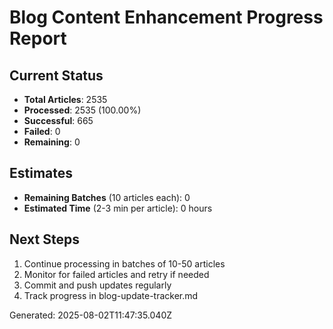 
# Blog Content Enhancement Progress Report

## Current Status
- **Total Articles**: 2535
- **Processed**: 2535 (100.00%)
- **Successful**: 665
- **Failed**: 0
- **Remaining**: 0

## Estimates
- **Remaining Batches** (10 articles each): 0
- **Estimated Time** (2-3 min per article): 0 hours

## Next Steps
1. Continue processing in batches of 10-50 articles
2. Monitor for failed articles and retry if needed
3. Commit and push updates regularly
4. Track progress in blog-update-tracker.md

Generated: 2025-08-02T11:47:35.040Z
